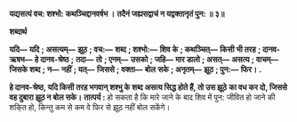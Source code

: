 **यद्यसत्यं वच: शश्भो: कथञ्चिद्दानवर्षभ ।** **तदैनं जह्यसद्वाचं न यद्वक्तानृतं पुन: ॥ ३॥** 

**शब्दार्थ** 

**यदि—** **यदि** **; असत्यम्—** **झूठ** **; वच:—** **शब्द** **; शश्भो:—** **शिव के** **; कथञ्चित्—** **किसी भी तरह** **; दानव-ऋषभ—** **हे दानव-श्रेष्ठ** **;** **तदा—** **तो** **; एनम्—** **उसको** **; जहि—** **मार डालो** **; असत्—** **असत्य** **; वाचम्—** **जिसके शब्द** **; न—** **नहीं** **; यत्—** **जिससे** **; वक्ता—** **बोल** **सके** **; अनृतम्—** **झूठ** **; पुन:—** **फिर।** **.** 

**हे दानव-श्रेष्ठ, यदि किसी तरह भगवान् शश्भु के शब्द असत्य सिद्ध होते हैं, तो उस झूठे** **का वध कर दो, जिससे वह दुबारा झूठ न बोल सके।** **तात्पर्य :** हो सकता है कि मारे जाने के बाद शिव में पुन: जीवित हो जाने की शकि्त हो, किन्तु कम से कम वे फिर से झूठ नहीं बोल सकेंगे।  